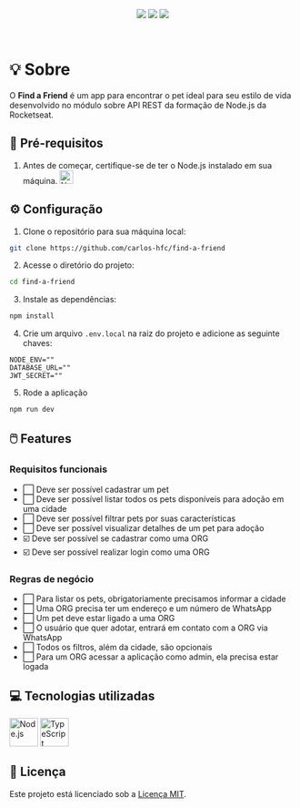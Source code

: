 <p align="center">
  <img src="https://img.shields.io/badge/node-v18.18.2-339933?style=flat&logo=nodedotjs&logoColor=%23339933" />
  <img src="https://img.shields.io/badge/npm-v9.8.1-CB3837?style=flat&logo=npm" />
  <img src="https://img.shields.io/badge/feito_por-Carlos_Faustino-black" />
</p>

<br/>

# :bulb: Sobre

O **Find a Friend** é um app para encontrar o pet ideal para seu estilo de vida desenvolvido no módulo sobre API REST da formação de Node.js da Rocketseat.

## :page_with_curl: Pré-requisitos

1. Antes de começar, certifique-se de ter o Node.js instalado em sua máquina. 
    <a href="https://nodejs.org">
      <img width="24" src="https://user-images.githubusercontent.com/25181517/183568594-85e280a7-0d7e-4d1a-9028-c8c2209e073c.png" alt="Node.js" title="Node.js"/>
    </a>

## :gear: Configuração

1. Clone o repositório para sua máquina local:

```bash
git clone https://github.com/carlos-hfc/find-a-friend
```

2. Acesse o diretório do projeto:

```bash
cd find-a-friend
```

3. Instale as dependências:

```bash
npm install
```

4. Crie um arquivo `.env.local` na raiz do projeto e adicione as seguinte chaves:

```env
NODE_ENV=""
DATABASE_URL=""
JWT_SECRET=""
```

5. Rode a aplicação

```bash
npm run dev
```

## :computer_mouse: Features

### Requisitos funcionais

- :white_large_square: Deve ser possível cadastrar um pet
- :white_large_square: Deve ser possível listar todos os pets disponíveis para adoção em uma cidade
- :white_large_square: Deve ser possível filtrar pets por suas características
- :white_large_square: Deve ser possível visualizar detalhes de um pet para adoção
- :ballot_box_with_check: Deve ser possível se cadastrar como uma ORG
- :ballot_box_with_check: Deve ser possível realizar login como uma ORG

### Regras de negócio

- :white_large_square: Para listar os pets, obrigatoriamente precisamos informar a cidade
- :white_large_square: Uma ORG precisa ter um endereço e um número de WhatsApp
- :white_large_square: Um pet deve estar ligado a uma ORG
- :white_large_square: O usuário que quer adotar, entrará em contato com a ORG via WhatsApp
- :white_large_square: Todos os filtros, além da cidade, são opcionais
- :white_large_square: Para um ORG acessar a aplicação como admin, ela precisa estar logada

## :computer: Tecnologias utilizadas

<p float="left">
  <img width="50" src="https://user-images.githubusercontent.com/25181517/183568594-85e280a7-0d7e-4d1a-9028-c8c2209e073c.png" alt="Node.js" title="Node.js"/>
  <img width="50" src="https://user-images.githubusercontent.com/25181517/183890598-19a0ac2d-e88a-4005-a8df-1ee36782fde1.png" alt="TypeScript" title="TypeScript"/>
</p>

## :page_facing_up: Licença

Este projeto está licenciado sob a [Licença MIT](LICENSE).